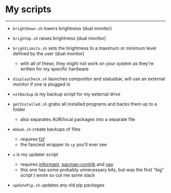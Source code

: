 # My scripts
------------

- `brightDown.sh` lowers brightness (dual monitor)
- `brightUp.sh` raises brightness (dual monitor)
- `brightLimits.sh` sets the brightness to a maximum or minimum level defined by the user (dual monitor)
  - with all of these, they might not work on your system as they're written for my specific hardware

- `displayCheck.sh` launches compositor and statusbar, will use an external monitor if one is plugged in

- `extBackup` is my backup script for my external drive

- `getInstalled.sh` grabs all installed programs and backs them up to a folder
  - also separates AUR/local packages into a separate file

- `mkbak.sh` create backups of files
  - requires [fzf](https://github.com/junegunn/fzf)
  - the fanciest wrapper to `cp` you'll ever see

- `u` is my updater script
  - requires [informant](https://github.com/bradford-smith94/informant), [pacman-contrib](https://git.archlinux.org/pacman-contrib.git/about) and  [yay](https://github.com/Jguer/yay)
  - this one has some probably unnecessary bits, but was the first "big" script I wrote so cut me some slack

- `updatePip.sh` updates any old pip packages
